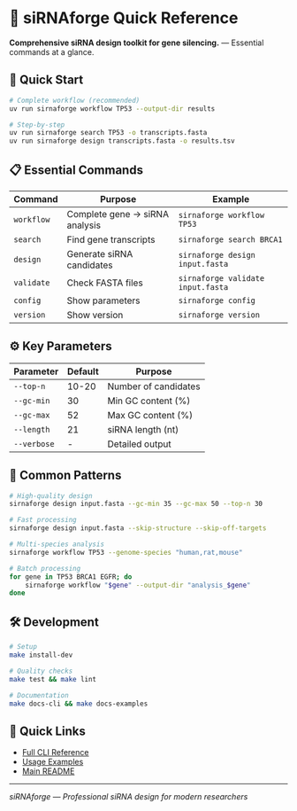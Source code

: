 # 🧬 siRNAforge Quick Reference

**Comprehensive siRNA design toolkit for gene silencing.** — Essential commands at a glance.

## 🚀 Quick Start

```bash
# Complete workflow (recommended)
uv run sirnaforge workflow TP53 --output-dir results

# Step-by-step
uv run sirnaforge search TP53 -o transcripts.fasta
uv run sirnaforge design transcripts.fasta -o results.tsv
```

## 📋 Essential Commands

| Command | Purpose | Example |
|---------|---------|---------|
| `workflow` | Complete gene → siRNA analysis | `sirnaforge workflow TP53` |
| `search` | Find gene transcripts | `sirnaforge search BRCA1` |
| `design` | Generate siRNA candidates | `sirnaforge design input.fasta` |
| `validate` | Check FASTA files | `sirnaforge validate input.fasta` |
| `config` | Show parameters | `sirnaforge config` |
| `version` | Show version | `sirnaforge version` |

## ⚙️ Key Parameters

| Parameter | Default | Purpose |
|-----------|---------|---------|
| `--top-n` | 10-20 | Number of candidates |
| `--gc-min` | 30 | Min GC content (%) |
| `--gc-max` | 52 | Max GC content (%) |
| `--length` | 21 | siRNA length (nt) |
| `--verbose` | - | Detailed output |

## 🎯 Common Patterns

```bash
# High-quality design
sirnaforge design input.fasta --gc-min 35 --gc-max 50 --top-n 30

# Fast processing
sirnaforge design input.fasta --skip-structure --skip-off-targets

# Multi-species analysis
sirnaforge workflow TP53 --genome-species "human,rat,mouse"

# Batch processing
for gene in TP53 BRCA1 EGFR; do
    sirnaforge workflow "$gene" --output-dir "analysis_$gene"
done
```

## 🛠️ Development

```bash
# Setup
make install-dev

# Quality checks
make test && make lint

# Documentation
make docs-cli && make docs-examples
```

## 🔗 Quick Links

- [Full CLI Reference](CLI_REFERENCE.md)
- [Usage Examples](USAGE_EXAMPLES.md)
- [Main README](README.md)

---
*siRNAforge — Professional siRNA design for modern researchers*
